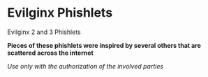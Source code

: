 # Evilginx Phishlets
Evilginx 2 and 3 Phishlets

**Pieces of these phishlets were inspired by several others that are scattered across the internet**

*Use only with the authorization of the involved parties*
